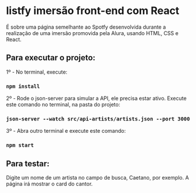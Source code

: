 # listfy imersão front-end com React

É sobre uma página semelhante ao Spotfy desenvolvida durante a realização de uma imersão promovida pela Alura, usando HTML, CSS e React.

## Para executar o projeto:

1º - No terminal, execute: 
### `npm install`

2º - Rode o json-server para simular a API, ele precisa estar ativo. Execute este comando no terminal, na pasta do projeto:
### `json-server --watch src/api-artists/artists.json --port 3000`

3º - Abra outro terminal e execute este comando:
### `npm start`

## Para testar:

Digite um nome de um artista no campo de busca, Caetano, por exemplo. A página irá mostrar o card do cantor.
